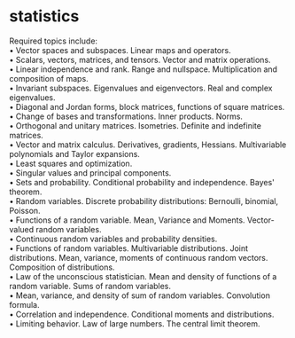 # statistics

Required topics include:    
        • Vector spaces and subspaces. Linear maps and operators.      
        • Scalars, vectors, matrices, and tensors. Vector and matrix operations.        
        • Linear independence and rank. Range and nullspace. Multiplication and composition of maps.        
        • Invariant subspaces. Eigenvalues and eigenvectors. Real and complex eigenvalues.     
        • Diagonal and Jordan forms, block matrices, functions of square matrices.    
        • Change of bases and transformations. Inner products. Norms.     
        • Orthogonal and unitary matrices. Isometries. Definite and indefinite matrices.    
        • Vector and matrix calculus. Derivatives, gradients, Hessians. Multivariable polynomials and Taylor expansions.    
        • Least squares and optimization.       
        • Singular values and principal components.     
        • Sets and probability. Conditional probability and independence. Bayes' theorem.   
        • Random variables. Discrete probability distributions: Bernoulli, binomial, Poisson.   
        • Functions of a random variable. Mean, Variance and Moments. Vector-valued random variables.       
        • Continuous random variables and probability densities.    
        • Functions of random variables. Multivariable distributions. Joint distributions. Mean, variance, moments of continuous random vectors. Composition of distributions.  
        • Law of the unconscious statistician. Mean and density of functions of a random variable. Sums of random variables.        
        • Mean, variance, and density of sum of random variables. Convolution formula.      
        • Correlation and independence. Conditional moments and distributions.      
        • Limiting behavior. Law of large numbers. The central limit theorem.       